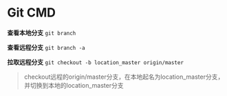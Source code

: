 # Git CMD



**查看本地分支**		`git branch`

**查看远程分支**		`git branch -a`

**拉取远程分支**		`git checkout -b location_master origin/master` 

> checkout远程的origin/master分支，在本地起名为location_master分支，并切换到本地的location_master分支





